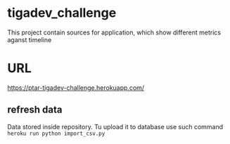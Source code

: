 # tigadev_challenge
This project contain sources for application, which show different metrics aganst timeline

# URL
https://ptar-tigadev-challenge.herokuapp.com/

## refresh data
Data stored inside repository. Tu upload it to database use such command
```heroku run python import_csv.py```

